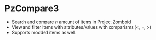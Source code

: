 # PzCompare3

- Search and compare *n* amount of items in Project Zomboid
- View and filter items with attributes/values with comparisms (<, =, >)
- Supports modded items as well.
